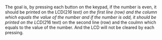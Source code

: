 The goal is, by pressing each button on the keypad, if the number is even, it should be printed on the LCD(2*16 text) on the first line (row) and the column which equals the value of the number and if the number is odd, it should be printed on the LCD(2*16 text) on the second line (row) and the coulmn which equals to the value of the number. And the LCD will not be cleared by each pressing.